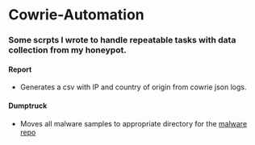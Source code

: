 # Cowrie-Automation

### Some scrpts I wrote to handle repeatable tasks with data collection from my honeypot.

#### Report
- Generates a csv with IP and country of origin from cowrie json logs. 

#### Dumptruck
- Moves all malware samples to appropriate directory for the [malware repo](https://github.com/birbi3/malware)
